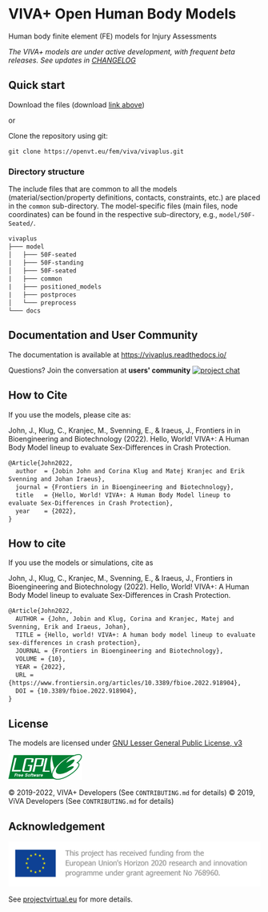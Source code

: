 # VIVA+ Open Human Body Models

Human body finite element (FE) models for Injury Assessments

*The VIVA+ models are under active development, with frequent beta releases. See updates in [CHANGELOG](CHANGELOG.md)*

## Quick start

Download the files (download [link above](https://openvt.eu/fem/viva/vivaplus/-/archive/master/vivaplus-master.zip))

or

Clone the repository using git:

```
git clone https://openvt.eu/fem/viva/vivaplus.git
```

### Directory structure

The include files that are common to all the models (material/section/property definitions, contacts, constraints, etc.) are placed in the `common` sub-directory. The model-specific files (main files, node coordinates) can be found in the respective sub-directory, e.g., `model/50F-Seated/`.

```
vivaplus
├─── model
│   ├─── 50F-seated
|   ├─── 50F-standing
│   ├─── 50F-seated
|   ├─── common
|   ├─── positioned_models
|   ├─── postproces
│   └─── preprocess
└─── docs
```

## Documentation and User Community

The documentation is available at <https://vivaplus.readthedocs.io/>

Questions? Join the conversation at **users' community** [![project chat](https://img.shields.io/badge/zulip-join_chat-brightgreen.svg)](https://vivaplus.zulipchat.com)

## How to Cite

If you use the models, please cite as:

John, J., Klug, C., Kranjec, M., Svenning, E., & Iraeus, J., Frontiers in in Bioengineering and Biotechnology (2022). Hello, World! VIVA+: A Human Body Model lineup to evaluate Sex-Differences in Crash Protection.

```
@Article{John2022,
  author  = {Jobin John and Corina Klug and Matej Kranjec and Erik Svenning and Johan Iraeus},
  journal = {Frontiers in in Bioengineering and Biotechnology},
  title   = {Hello, World! VIVA+: A Human Body Model lineup to evaluate Sex-Differences in Crash Protection},
  year    = {2022},
}
```

## How to cite

If you use the models or simulations, cite as

John, J., Klug, C., Kranjec, M., Svenning, E., & Iraeus, J., Frontiers in Bioengineering and Biotechnology (2022). Hello, World! VIVA+: A Human Body Model lineup to evaluate Sex-Differences in Crash Protection.

```
@Article{John2022,
  AUTHOR = {John, Jobin and Klug, Corina and Kranjec, Matej and Svenning, Erik and Iraeus, Johan},    
  TITLE = {Hello, world! VIVA+: A human body model lineup to evaluate sex-differences in crash protection},      
  JOURNAL = {Frontiers in Bioengineering and Biotechnology},       
  VOLUME = {10},           
  YEAR = {2022},        
  URL = {https://www.frontiersin.org/articles/10.3389/fbioe.2022.918904},       
  DOI = {10.3389/fbioe.2022.918904}, 
}
```

## License

The models are licensed under [GNU Lesser General Public License, v3](https://www.gnu.org/licenses/lgpl-3.0-standalone.html)

![LGPLv3)](docs/images/lgplv3.png)

&copy; 2019-2022, VIVA+ Developers (See `CONTRIBUTING.md` for details)
&copy; 2019, ViVA Developers (See `CONTRIBUTING.md` for details)

## Acknowledgement

![VIRTUAL Funding](docs/images/VIRTUAL_EUFunding.png)

See [projectvirtual.eu](https://projectvirtual.eu/) for more details.